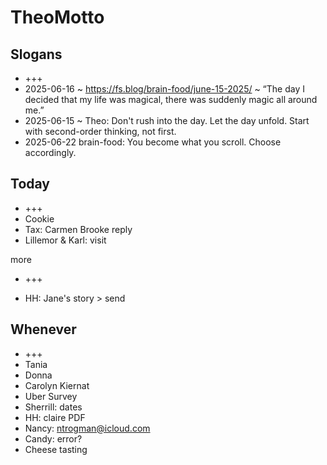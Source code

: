 # TheoMotto

## Slogans

* +++
* 2025-06-16 ~ <https://fs.blog/brain-food/june-15-2025/> ~ “The day I decided that my life was magical, there was suddenly magic all around me.”
* 2025-06-15 ~ Theo: Don't rush into the day. Let the day unfold. Start with second-order thinking, not first.
* 2025-06-22 brain-food: You become what you scroll. Choose accordingly.

## Today

* +++
* Cookie
* Tax: Carmen Brooke reply
* Lillemor & Karl: visit

more

* +++

* HH: Jane's story > send

## Whenever

* +++
* Tania
* Donna
* Carolyn Kiernat
* Uber Survey
* Sherrill: dates
* HH: claire PDF
* Nancy: <ntrogman@icloud.com>
* Candy: error?
* Cheese tasting
